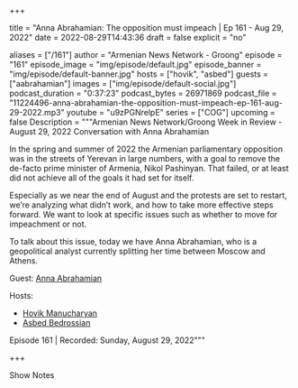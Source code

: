 
+++

title = "Anna Abrahamian: The opposition must impeach | Ep 161 - Aug 29, 2022"
date = 2022-08-29T14:43:36
draft = false
explicit = "no"

aliases = ["/161"]
author = "Armenian News Network - Groong"
episode = "161"
episode_image = "img/episode/default.jpg"
episode_banner = "img/episode/default-banner.jpg"
hosts = ["hovik", "asbed"]
guests = ["aabrahamian"]
images = ["img/episode/default-social.jpg"]
podcast_duration = "0:37:23"
podcast_bytes = 26971869
podcast_file = "11224496-anna-abrahamian-the-opposition-must-impeach-ep-161-aug-29-2022.mp3"
youtube = "u9zPGNrelpE"
series = ["COG"]
upcoming = false
Description = """Armenian News Network/Groong Week in Review - August 29, 2022
Conversation with Anna Abrahamian

In the spring and summer of 2022 the Armenian parliamentary opposition was in the streets of Yerevan in large numbers, with a goal to remove the de-facto prime minister of Armenia, Nikol Pashinyan. That failed, or at least did not achieve all of the goals it had set for itself.

Especially as we near the end of August and the protests are set to restart, we’re analyzing what didn’t work, and how to take more effective steps forward. We want to look at specific issues such as whether to move for impeachment or not.

To talk about this issue, today we have Anna Abrahamian, who is a geopolitical analyst currently splitting her time between Moscow and Athens. 

Guest: [Anna Abrahamian](guest/aabrahamian)

Hosts:

* [Hovik Manucharyan](host/hovik)
* [Asbed Bedrossian](host/asbed)

Episode 161 | Recorded: Sunday, August 29, 2022"""

+++

Show Notes

